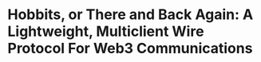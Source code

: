 # Hobbits, or There and Back Again: A Lightweight, Multiclient Wire Protocol For Web3 Communications
